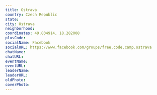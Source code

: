 ```yaml
---
title: Ostrava
country: Czech Republic
state: 
city: Ostrava
neighborhood: 
coordinates: 49.834914, 18.282008
plusCode:
socialName: Facebook
socialURL: https://www.facebook.com/groups/free.code.camp.ostrava
chatName:
chatURL:
eventName:
eventURL:
leaderName:
leaderURL:
oldPhoto: 
coverPhoto:
---
```

